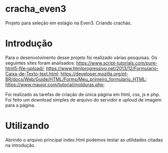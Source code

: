 # cracha_even3
Projeto para seleção em estágio na Even3. Criando crachás.

# Introdução
Para o desenvolvimento desse projeto foi realizado várias pesquisas. Os seguintes sites foram analisados:
https://www.script-tutorials.com/pure-html5-file-upload/;
https://www.htmlprogressivo.net/2013/12/Formulario-Caixa-de-Texto-text.html;
https://developer.mozilla.org/pt-BR/docs/Web/Guide/HTML/Forms/Meu_primeiro_formulario_HTML;
https://www.maujor.com/tutorial/molduras.php;

Foi realizado as tarefas de criação de única página em html, css, js e php. Foi feito um download simples de arquivo do servidor e uploud de imagem para a página.

# Utilizando
Abrindo o arquivo principal index.html podemos testar as utilidades citadas na introdução.
